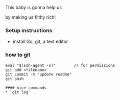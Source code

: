 This baby is gonna help us

by making us filthy rich!

### Setup instructions
* install Go, git, a text editor

### how to git
```
eval "$(ssh-agent -s)"        // for permissions
git add <filename>
git commit -m "update readme"
git push

#### nice commands
* `git log`
